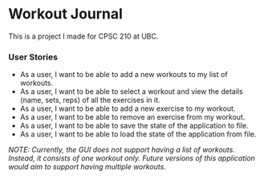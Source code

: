 # Workout Journal

This is a project I made for CPSC 210 at UBC.  

### User Stories


- As a user, I want to be able to add a new workouts to my list of workouts.
- As a user, I want to be able to select a workout and view the details (name, sets, reps) of all the exercises in it.
- As a user, I want to be able to add a new exercise to my workout.
- As a user, I want to be able to remove an exercise from my workout.
- As a user, I want to be able to save the state of the application to file.
- As a user, I want to be able to load the state of the application from file.


*NOTE: Currently, the GUI does not support having a list of workouts. Instead, it consists of one workout only. 
Future versions of this application would aim to support having multiple workouts.*
